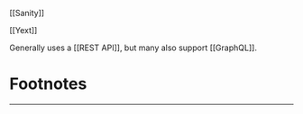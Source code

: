 [[Sanity]]

[[Yext]] 


Generally uses a [[REST API]], but many also support [[GraphQL]]. 

# Footnotes
***
[^1]: 